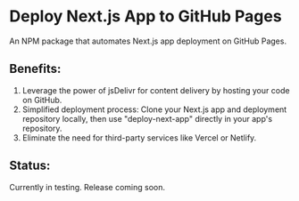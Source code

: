 # Deploy Next.js App to GitHub Pages

An NPM package that automates Next.js app deployment on GitHub Pages.

## Benefits:

1. Leverage the power of jsDelivr for content delivery by hosting your code on GitHub.
1. Simplified deployment process: Clone your Next.js app and deployment repository locally, then use "deploy-next-app" directly in your app's repository.
1. Eliminate the need for third-party services like Vercel or Netlify.

## Status:

Currently in testing. Release coming soon.
